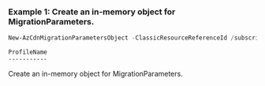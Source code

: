 ### Example 1: Create an in-memory object for MigrationParameters.
```powershell
New-AzCdnMigrationParametersObject -ClassicResourceReferenceId /subscriptions/27cafca8-b9a4-4264-b399-45d0c9cca1ab/resourcegroups/zf-test-migration/providers/Microsoft.Network/Frontdoors/afd-copy-many-wafs
```

```output
ProfileName
-----------
```

Create an in-memory object for MigrationParameters.